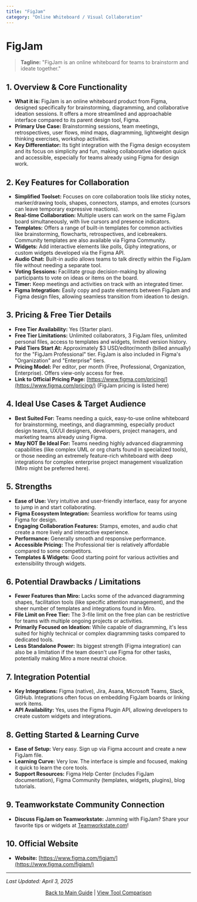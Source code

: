 ```yaml
---
title: "FigJam"
category: "Online Whiteboard / Visual Collaboration"
---
```


# FigJam

> **Tagline:** "FigJam is an online whiteboard for teams to brainstorm and ideate together."

## 1. Overview & Core Functionality

*   **What it is:** FigJam is an online whiteboard product from Figma, designed specifically for brainstorming, diagramming, and collaborative ideation sessions. It offers a more streamlined and approachable interface compared to its parent design tool, Figma.
*   **Primary Use Case:** Brainstorming sessions, team meetings, retrospectives, user flows, mind maps, diagramming, lightweight design thinking exercises, workshop activities.
*   **Key Differentiator:** Its tight integration with the Figma design ecosystem and its focus on simplicity and fun, making collaborative ideation quick and accessible, especially for teams already using Figma for design work.

## 2. Key Features for Collaboration

*   **Simplified Toolset:** Focuses on core collaboration tools like sticky notes, marker/drawing tools, shapes, connectors, stamps, and emotes (cursors can leave temporary expressive reactions).
*   **Real-time Collaboration:** Multiple users can work on the same FigJam board simultaneously, with live cursors and presence indicators.
*   **Templates:** Offers a range of built-in templates for common activities like brainstorming, flowcharts, retrospectives, and icebreakers. Community templates are also available via Figma Community.
*   **Widgets:** Add interactive elements like polls, Giphy integrations, or custom widgets developed via the Figma API.
*   **Audio Chat:** Built-in audio allows teams to talk directly within the FigJam file without needing a separate tool.
*   **Voting Sessions:** Facilitate group decision-making by allowing participants to vote on ideas or items on the board.
*   **Timer:** Keep meetings and activities on track with an integrated timer.
*   **Figma Integration:** Easily copy and paste elements between FigJam and Figma design files, allowing seamless transition from ideation to design.

## 3. Pricing & Free Tier Details

*   **Free Tier Availability:** Yes (Starter plan).
*   **Free Tier Limitations:** Unlimited collaborators, 3 FigJam files, unlimited personal files, access to templates and widgets, limited version history.
*   **Paid Tiers Start At:** Approximately $3 USD/editor/month (billed annually) for the "FigJam Professional" tier. FigJam is also included in Figma's "Organization" and "Enterprise" tiers.
*   **Pricing Model:** Per editor, per month (Free, Professional, Organization, Enterprise). Offers view-only access for free.
*   **Link to Official Pricing Page:** [https://www.figma.com/pricing/](https://www.figma.com/pricing/) (FigJam pricing is listed here)

## 4. Ideal Use Cases & Target Audience

*   **Best Suited For:** Teams needing a quick, easy-to-use online whiteboard for brainstorming, meetings, and diagramming, especially product design teams, UX/UI designers, developers, project managers, and marketing teams already using Figma.
*   **May NOT Be Ideal For:** Teams needing highly advanced diagramming capabilities (like complex UML or org charts found in specialized tools), or those needing an extremely feature-rich whiteboard with deep integrations for complex enterprise project management visualization (Miro might be preferred here).

## 5. Strengths

*   **Ease of Use:** Very intuitive and user-friendly interface, easy for anyone to jump in and start collaborating.
*   **Figma Ecosystem Integration:** Seamless workflow for teams using Figma for design.
*   **Engaging Collaboration Features:** Stamps, emotes, and audio chat create a more lively and interactive experience.
*   **Performance:** Generally smooth and responsive performance.
*   **Accessible Pricing:** The Professional tier is relatively affordable compared to some competitors.
*   **Templates & Widgets:** Good starting point for various activities and extensibility through widgets.

## 6. Potential Drawbacks / Limitations

*   **Fewer Features than Miro:** Lacks some of the advanced diagramming shapes, facilitation tools (like specific attention management), and the sheer number of templates and integrations found in Miro.
*   **File Limit on Free Tier:** The 3-file limit on the free plan can be restrictive for teams with multiple ongoing projects or activities.
*   **Primarily Focused on Ideation:** While capable of diagramming, it's less suited for highly technical or complex diagramming tasks compared to dedicated tools.
*   **Less Standalone Power:** Its biggest strength (Figma integration) can also be a limitation if the team doesn't use Figma for other tasks, potentially making Miro a more neutral choice.

## 7. Integration Potential

*   **Key Integrations:** Figma (native), Jira, Asana, Microsoft Teams, Slack, GitHub. Integrations often focus on embedding FigJam boards or linking work items.
*   **API Availability:** Yes, uses the Figma Plugin API, allowing developers to create custom widgets and integrations.

## 8. Getting Started & Learning Curve

*   **Ease of Setup:** Very easy. Sign up via Figma account and create a new FigJam file.
*   **Learning Curve:** Very low. The interface is simple and focused, making it quick to learn the core tools.
*   **Support Resources:** Figma Help Center (includes FigJam documentation), Figma Community (templates, widgets, plugins), blog tutorials.

## 9. Teamworkstate Community Connection

*   **Discuss FigJam on Teamworkstate:** Jamming with FigJam? Share your favorite tips or widgets at [Teamworkstate.com](https://teamworkstate.com/)!

## 10. Official Website

*   **Website:** [https://www.figma.com/figjam/](https://www.figma.com/figjam/)

---

*Last Updated: April 3, 2025*

<p align="center"><a href="../README.md">Back to Main Guide</a> | <a href="../comparison-tables/tool-comparison.md">View Tool Comparison</a></p>
